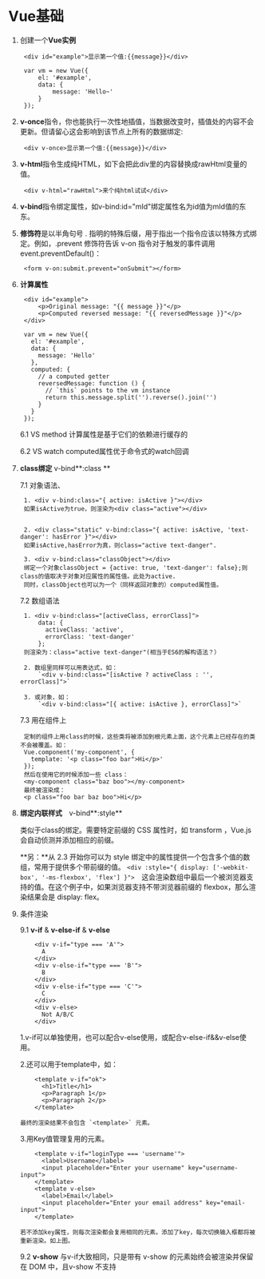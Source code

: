 # Vue基础 #
1. 创建一个**Vue实例**

		<div id="example">显示第一个值:{{message}}</div>
	
		var vm = new Vue({
			el: '#example',
			data: {
				message: 'Hello~' 
			}
		});

2. **v-once**指令，你也能执行一次性地插值，当数据改变时，插值处的内容不会更新。但请留心这会影响到该节点上所有的数据绑定: 

		<div v-once>显示第一个值:{{message}}</div>


3. **v-html**指令生成纯HTML，如下会把此div里的内容替换成rawHtml变量的值。

		<div v-html="rawHtml">来个纯html试试</div>

4. **v-bind**指令绑定属性，如v-bind:id="mId"绑定属性名为id值为mId值的东东。

5. **修饰符**是以半角句号 . 指明的特殊后缀，用于指出一个指令应该以特殊方式绑定。例如，.prevent 修饰符告诉 v-on 指令对于触发的事件调用 event.preventDefault()：
	
		<form v-on:submit.prevent="onSubmit"></form>

6. **计算属性**
	
		<div id="example">
			<p>Original message: "{{ message }}"</p>	
			<p>Computed reversed message: "{{ reversedMessage }}"</p>
		</div>
	
		var vm = new Vue({
		  el: '#example',
		  data: {
		    message: 'Hello'
		  },
		  computed: {
		    // a computed getter
		    reversedMessage: function () {
		      // `this` points to the vm instance
		      return this.message.split('').reverse().join('')
		    }
		  }
		});

    6.1 VS method 计算属性是基于它们的依赖进行缓存的

    6.2 VS watch  computed属性优于命令式的watch回调


7. **class绑定** v-bind**:class **

	7.1 对象语法、
        
        1. <div v-bind:class="{ active: isActive }"></div>
		如果isActive为true，则渲染为<div class="active"></div>


		2. <div class="static" v-bind:class="{ active: isActive, 'text-danger': hasError }"></div>
		如果isActive,hasError为真，则class="active text-danger".

		3. <div v-bind:class="classObject"></div>
		绑定一个对象classObject = {active: true, 'text-danger': false};则class的值取决于对象对应属性的属性值。此处为active.
		同时，classObject也可以为一个（同样返回对象的）computed属性值。
	
	7.2 数组语法
	
		1. <div v-bind:class="[activeClass, errorClass]">
    		data: {
    		  activeClass: 'active',
    		  errorClass: 'text-danger'
    		};
		则渲染为：class="active text-danger"(相当于ES6的解构语法？）

		2. 数组里同样可以用表达式，如：
			`<div v-bind:class="[isActive ? activeClass : '', errorClass]">`

		3. 或对象，如：
			`<div v-bind:class="[{ active: isActive }, errorClass]">`

	7.3 用在组件上

		定制的组件上用class的时候，这些类将被添加到根元素上面，这个元素上已经存在的类不会被覆盖。如：
		Vue.component('my-component', {
		  template: '<p class="foo bar">Hi</p>'
		});
		然后在使用它的时候添加一些 class：
		<my-component class="baz boo"></my-component>
		最终被渲染成：
		<p class="foo bar baz boo">Hi</p>
		

8. **绑定内联样式**　v-bind**:style**

	类似于class的绑定。需要特定前缀的 CSS 属性时，如 transform ，Vue.js 会自动侦测并添加相应的前缀。

	**另：**从 2.3 开始你可以为 style 绑定中的属性提供一个包含多个值的数组，常用于提供多个带前缀的值。
		`<div :style="{ display: ['-webkit-box', '-ms-flexbox', 'flex'] }">`　这会渲染数组中最后一个被浏览器支持的值。在这个例子中，如果浏览器支持不带浏览器前缀的 flexbox，那么渲染结果会是 display: flex。


9. 	条件渲染

	9.1 **v-if** & **v-else-if** & **v-else**

			<div v-if="type === 'A'">
			  A
			</div>
			<div v-else-if="type === 'B'">
			  B
			</div>
			<div v-else-if="type === 'C'">
			  C
			</div>
			<div v-else>
			  Not A/B/C
			</div>

		
	  1.v-if可以单独使用，也可以配合v-else使用，或配合v-else-if&&v-else使用。

	  2.还可以用于template中，如：

			<template v-if="ok">
			  <h1>Title</h1>
			  <p>Paragraph 1</p>
			  <p>Paragraph 2</p>
			</template>

	    最终的渲染结果不会包含 `<template>` 元素。

	  3.用Key值管理复用的元素。

			<template v-if="loginType === 'username'">
			  <label>Username</label>
			  <input placeholder="Enter your username" key="username-input">
			</template>
			<template v-else>
			  <label>Email</label>
			  <input placeholder="Enter your email address" key="email-input">
			</template>

		若不添加key属性，则每次渲染都会复用相同的元素。添加了key，每次切换输入框都将被重新渲染。如上图。

	
	9.2 **v-show** 与v-if大致相同，只是带有 v-show 的元素始终会被渲染并保留在 DOM 中，且v-show 不支持 <template> 语法。v-show 是简单地切换元素的 CSS 属性 display 。

10.  列表渲染


	10.1 **v-for**

	1.基本用法。	

			<ul id="example-2">
			  <li v-for="(item, index) in items">
			    {{ parentMessage }} - {{ index }} - {{ item.message }}
			  </li>
			</ul>
			var example2 = new Vue({
			  el: '#example-2',
			  data: {
			    parentMessage: 'Parent',
			    items: [
			      { message: 'Foo' },
			      { message: 'Bar' }
			    ]
			  }
			});
			结果：
			Parent - 0 - Foo
			Parent - 1 - Bar

	　　在 v-for 块中，我们拥有对父作用域属性的完全访问权限。 
		
	　　v-for 还支持一个可选的第二个参数为当前项的索引。还可以用 of 替代 in 作为分隔符。如：`<div v-for="item of items"></div>`
	 

	2.用带有 v-for 的 <template> 标签来渲染多个元素块

	3.v-for 通过一个对象的属性来迭代。
			
			<div v-for="(value, key, index) in object">
			  {{ index }}. {{ key }} : {{ value }}
			</div>

　　 此处，在遍历对象时，是按 Object.keys() 的结果遍历，无法保证顺序一致。
